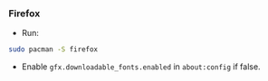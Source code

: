 ### Firefox

- Run:

```bash
sudo pacman -S firefox
```

- Enable `gfx.downloadable_fonts.enabled` in `about:config` if false.
